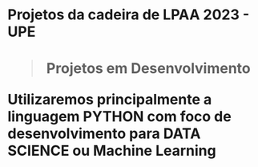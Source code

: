 <h1>Projetos da cadeira de LPAA 2023 - UPE<h1>
  
  >Projetos em Desenvolvimento
  
  Utilizaremos principalmente a linguagem PYTHON com foco de desenvolvimento para DATA SCIENCE ou Machine Learning
